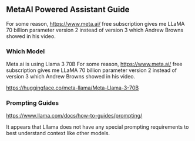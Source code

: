 ## MetaAI Powered Assistant Guide
For some reason, https://www.meta.ai/  free subscription gives me LLaMA 70 billion parameter version 2 instead of version 3 which Andrew Browns showed in his video.

 
### Which Model

Meta.ai is using Llama 3 70B
For some reason, https://www.meta.ai/  free subscription gives me LLaMA 70 billion parameter version 2 instead of version 3 which Andrew Browns showed in his video.


https://huggingface.co/meta-llama/Meta-Llama-3-70B

### Prompting Guides

https://www.llama.com/docs/how-to-guides/prompting/

It appears that Lllama does not have any special prompting requirements to best understand context like other models.

